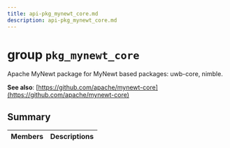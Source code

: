```yaml
---
title: api-pkg_mynewt_core.md
description: api-pkg_mynewt_core.md
---
```

# group `pkg_mynewt_core` 

Apache MyNewt package for MyNewt based packages: uwb-core, nimble.

**See also**: [https://github.com/apache/mynewt-core](https://github.com/apache/mynewt-core)

## Summary

 Members                        | Descriptions                                
--------------------------------|---------------------------------------------

